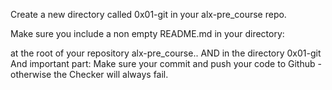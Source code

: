 Create a new directory called 0x01-git in your alx-pre_course repo.

Make sure you include a non empty README.md in your directory:

at the root of your repository alx-pre_course..
AND in the directory 0x01-git
And important part: Make sure your commit and push your code to Github - otherwise the Checker will always fail.
